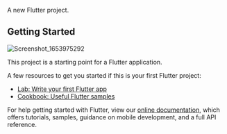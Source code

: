 A new Flutter project.

## Getting Started

![Screenshot_1653975292](https://user-images.githubusercontent.com/69295859/171100476-58f3a3b2-fdbc-43c7-841a-836c271e6018.png)


This project is a starting point for a Flutter application.

A few resources to get you started if this is your first Flutter project:

- [Lab: Write your first Flutter app](https://flutter.dev/docs/get-started/codelab)
- [Cookbook: Useful Flutter samples](https://flutter.dev/docs/cookbook)

For help getting started with Flutter, view our
[online documentation](https://flutter.dev/docs), which offers tutorials,
samples, guidance on mobile development, and a full API reference.
